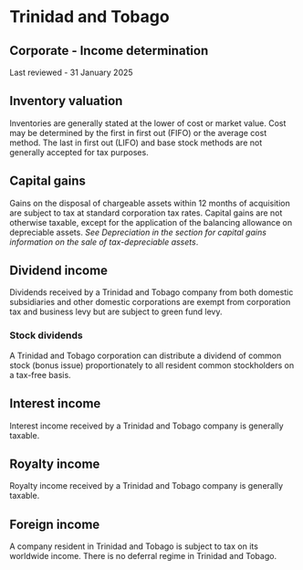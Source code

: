 # Trinidad and Tobago
## Corporate - Income determination
Last reviewed - 31 January 2025
## Inventory valuation
Inventories are generally stated at the lower of cost or market value. Cost may be determined by the first in first out (FIFO) or the average cost method. The last in first out (LIFO) and base stock methods are not generally accepted for tax purposes.
## Capital gains
Gains on the disposal of chargeable assets within 12 months of acquisition are subject to tax at standard corporation tax rates. Capital gains are not otherwise taxable, except for the application of the balancing allowance on depreciable assets. _See Depreciation in the section for capital gains information on the sale of tax-depreciable assets_.
## Dividend income
Dividends received by a Trinidad and Tobago company from both domestic subsidiaries and other domestic corporations are exempt from corporation tax and business levy but are subject to green fund levy.
### Stock dividends
A Trinidad and Tobago corporation can distribute a dividend of common stock (bonus issue) proportionately to all resident common stockholders on a tax-free basis.
## Interest income
Interest income received by a Trinidad and Tobago company is generally taxable.
## Royalty income
Royalty income received by a Trinidad and Tobago company is generally taxable.
## Foreign income
A company resident in Trinidad and Tobago is subject to tax on its worldwide income. There is no deferral regime in Trinidad and Tobago.
